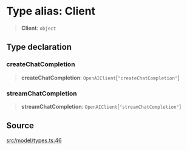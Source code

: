 # Type alias: Client

> **Client**: `object`

## Type declaration

### createChatCompletion

> **createChatCompletion**: `OpenAIClient`\[`"createChatCompletion"`\]

### streamChatCompletion

> **streamChatCompletion**: `OpenAIClient`\[`"streamChatCompletion"`\]

## Source

[src/model/types.ts:46](https://github.com/dexaai/llm-tools/blob/98f7fd5/src/model/types.ts#L46)
